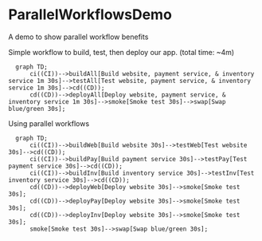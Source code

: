 # ParallelWorkflowsDemo
A demo to show parallel workflow benefits

Simple workflow to build, test, then deploy our app. (total time: ~4m)
```mermaid
  graph TD;
      ci((CI))-->buildAll[Build website, payment service, & inventory service 1m 30s]-->testAll[Test website, payment service, & inventory service 1m 30s]-->cd((CD));
      cd((CD))-->deployAll[Deploy website, payment service, & inventory service 1m 30s]-->smoke[Smoke test 30s]-->swap[Swap blue/green 30s];
```

Using parallel workflows
```mermaid
  graph TD;
      ci((CI))-->buildWeb[Build website 30s]-->testWeb[Test website 30s]-->cd((CD));
      ci((CI))-->buildPay[Build payment service 30s]-->testPay[Test payment service 30s]-->cd((CD));
      ci((CI))-->buildInv[Build inventory service 30s]-->testInv[Test inventory service 30s]-->cd((CD));
      cd((CD))-->deployWeb[Deploy website 30s]-->smoke[Smoke test 30s];
      cd((CD))-->deployPay[Deploy website 30s]-->smoke[Smoke test 30s];
      cd((CD))-->deployInv[Deploy website 30s]-->smoke[Smoke test 30s];
      smoke[Smoke test 30s]-->swap[Swap blue/green 30s];      
```
